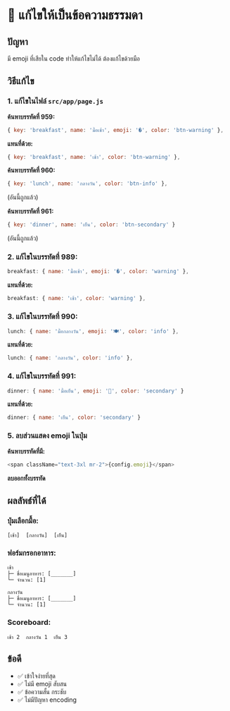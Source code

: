 # 🔧 แก้ไขให้เป็นข้อความธรรมดา

## ปัญหา
มี emoji ที่เสียใน code ทำให้แก้ไขไม่ได้ ต้องแก้ไขด้วยมือ

## วิธีแก้ไข

### 1. แก้ไขในไฟล์ `src/app/page.js`

**ค้นหาบรรทัดที่ 959:**
```javascript
{ key: 'breakfast', name: 'มื้อเช้า', emoji: '�', color: 'btn-warning' },
```

**แทนที่ด้วย:**
```javascript
{ key: 'breakfast', name: 'เช้า', color: 'btn-warning' },
```

**ค้นหาบรรทัดที่ 960:**
```javascript
{ key: 'lunch', name: 'กลางวัน', color: 'btn-info' },
```
(อันนี้ถูกแล้ว)

**ค้นหาบรรทัดที่ 961:**
```javascript
{ key: 'dinner', name: 'เย็น', color: 'btn-secondary' }
```
(อันนี้ถูกแล้ว)

### 2. แก้ไขในบรรทัดที่ 989:
```javascript
breakfast: { name: 'มื้อเช้า', emoji: '�', color: 'warning' },
```

**แทนที่ด้วย:**
```javascript
breakfast: { name: 'เช้า', color: 'warning' },
```

### 3. แก้ไขในบรรทัดที่ 990:
```javascript
lunch: { name: 'มื้อกลางวัน', emoji: '🍽️', color: 'info' },
```

**แทนที่ด้วย:**
```javascript
lunch: { name: 'กลางวัน', color: 'info' },
```

### 4. แก้ไขในบรรทัดที่ 991:
```javascript
dinner: { name: 'มื้อเย็น', emoji: '🌙', color: 'secondary' }
```

**แทนที่ด้วย:**
```javascript
dinner: { name: 'เย็น', color: 'secondary' }
```

### 5. ลบส่วนแสดง emoji ในปุ่ม

**ค้นหาบรรทัดที่มี:**
```javascript
<span className="text-3xl mr-2">{config.emoji}</span>
```

**ลบออกทั้งบรรทัด**

## ผลลัพธ์ที่ได้

### ปุ่มเลือกมื้อ:
```
[เช้า]  [กลางวัน]  [เย็น]
```

### ฟอร์มกรอกอาหาร:
```
เช้า
├─ ชื่อเมนูอาหาร: [_______]
└─ จำนวน: [1]

กลางวัน  
├─ ชื่อเมนูอาหาร: [_______]
└─ จำนวน: [1]
```

### Scoreboard:
```
เช้า 2  กลางวัน 1  เย็น 3
```

## ข้อดี
- ✅ เข้าใจง่ายที่สุด
- ✅ ไม่มี emoji สับสน
- ✅ ข้อความสั้น กระชับ
- ✅ ไม่มีปัญหา encoding
